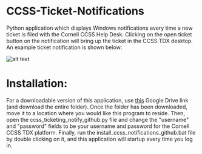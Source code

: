 # CCSS-Ticket-Notifications
Python application which displays Windows notifications every time a new ticket is filed with the Cornell CCSS Help Desk. Clicking on the open ticket button on the notification will bring up the ticket in the CCSS TDX desktop. An example ticket notification is shown below:

![alt text](https://drive.google.com/uc?export=download&id=156SxoNcPy7MxklhnhV_JLKv_SNFDKTGj)

# Installation:  
For a downloadable version of this application, use [this](https://drive.google.com/drive/folders/1O8gLnorBtpVJhXi7HunRu4qythzjOwFG?usp=sharing) Google Drive link (and download the entire folder). Once the folder has been downloaded, move it to a location where you would like this program to reside. Then, open the ccss_ticketing_notify_github.py file and change the "username" and "password" fields to be your username and password for the Cornell CCSS TDX platform. Finally, run the install_ccss_notifications_github.bat file by double clicking on it, and this application will startup every time you log in.
